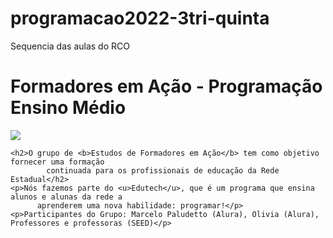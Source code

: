 # programacao2022-3tri-quinta
Sequencia das aulas do RCO

<title>Nosso grupo</title>
  <div class="texto-principal" >
    <h1>Formadores em Ação - Programação Ensino Médio</h1>
    <img id="imagem-principal" src="coding-image.png">

    <h2>O grupo de <b>Estudos de Formadores em Ação</b> tem como objetivo fornecer uma formação
            continuada para os profissionais de educação da Rede Estadual</h2>
    <p>Nós fazemos parte do <u>Edutech</u>, que é um programa que ensina alunos e alunas da rede a
          aprenderem uma nova habilidade: programar!</p>
    <p>Participantes do Grupo: Marcelo Paludetto (Alura), Olivia (Alura), Professores e professoras (SEED)</p>
</div>
